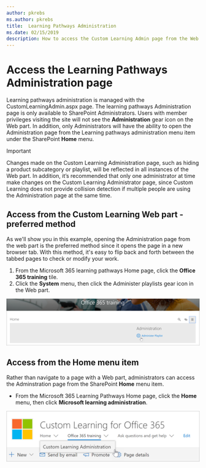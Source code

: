 ```yaml
---
author: pkrebs
ms.author: pkrebs
title:  Learning Pathways Administration
ms.date: 02/15/2019
description: How to access the Custom Learning Admin page from the Web part or the menu
---
```


# Access the Learning Pathways Administration page

Learning pathways administration is managed with the CustomLearningAdmin.aspx page. The learning pathways Administration page is only available to SharePoint Administrators. Users with member privileges visiting the site will not see the **Administration** gear icon on the Web part. In addition, only Administrators will have the ability to open the Administration page from the Learning pathways administration menu item under the SharePoint **Home** menu. 

> [!IMPORTANT]
> Changes made on the Custom Learning Administration page, such as hiding a product subcategory or playlist, will be reflected in all instances of the Web part. In addition, it’s recommended that only one administrator at time make changes on the Custom Learning Administrator page, since Custom Learning does not provide collision detection if multiple people are using the Administration page at the same time.  

## Access from the Custom Learning Web part - preferred method
As we'll show you in this example, opening the Administration page from the web part is the preferred method since it opens the page in a new browser tab. With this method, it's easy to flip back and forth between the tabbed pages to check or modify your work.  

1. From the Microsoft 365 learning pathways Home page, click the **Office 365 training** tile.
2. Click the **System** menu, then click the Administer playlists gear icon in the Web part.  

![cg-adminaccbtn.png](media/cg-adminaccbtn.png)

## Access from the Home menu item
Rather than navigate to a page with a Web part, administrators can access the Adminstration page from the SharePoint **Home** menu item. 

- From the Microsoft 365 Learning Pathways Home page, click the **Home** menu, then click **Microsoft learning administration**.

![cg-adminaccmenu.png](media/cg-adminaccmenu.png)